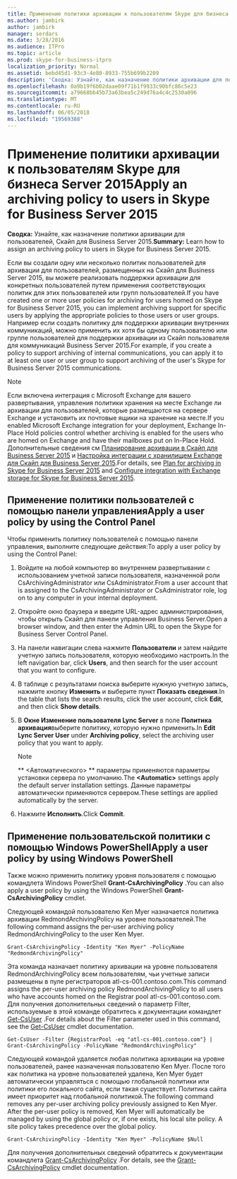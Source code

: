 ```yaml
---
title: Применение политики архивации к пользователям Skype для бизнеса Server 2015
ms.author: jambirk
author: jambirk
manager: serdars
ms.date: 3/28/2016
ms.audience: ITPro
ms.topic: article
ms.prod: skype-for-business-itpro
localization_priority: Normal
ms.assetid: bebd45d1-93c3-4e80-8933-755b699b2209
description: 'Сводка: Узнайте, как назначение политики архивации для пользователей, Скайп для Business Server 2015.'
ms.openlocfilehash: 0a9b19f6b02daae09f71b1f9933c90bfc86c5e23
ms.sourcegitcommit: a79668bb45b73a63bea5c249d76a4c4c2530a096
ms.translationtype: MT
ms.contentlocale: ru-RU
ms.lasthandoff: 06/05/2018
ms.locfileid: "19569388"
---
```

# <a name="apply-an-archiving-policy-to-users-in-skype-for-business-server-2015"></a><span data-ttu-id="741c9-103">Применение политики архивации к пользователям Skype для бизнеса Server 2015</span><span class="sxs-lookup"><span data-stu-id="741c9-103">Apply an archiving policy to users in Skype for Business Server 2015</span></span>

<span data-ttu-id="741c9-104">**Сводка:** Узнайте, как назначение политики архивации для пользователей, Скайп для Business Server 2015.</span><span class="sxs-lookup"><span data-stu-id="741c9-104">**Summary:** Learn how to assign an archiving policy to users in Skype for Business Server 2015.</span></span>
  
<span data-ttu-id="741c9-105">Если вы создали одну или несколько политик пользователей для архивации для пользователей, размещенных на Скайп для Business Server 2015, вы можете реализовать поддержки архивации для конкретных пользователей путем применения соответствующих политик для этих пользователей или групп пользователей.</span><span class="sxs-lookup"><span data-stu-id="741c9-105">If you have created one or more user policies for archiving for users homed on Skype for Business Server 2015, you can implement archiving support for specific users by applying the appropriate policies to those users or user groups.</span></span> <span data-ttu-id="741c9-106">Например если создать политику для поддержки архивации внутренних коммуникаций, можно применить их хотя бы одному пользователю или группе пользователей для поддержки архивации из Скайп пользователя для коммуникаций Business Server 2015.</span><span class="sxs-lookup"><span data-stu-id="741c9-106">For example, if you create a policy to support archiving of internal communications, you can apply it to at least one user or user group to support archiving of the user's Skype for Business Server 2015 communications.</span></span>
  
> [!NOTE]
> <span data-ttu-id="741c9-107">Если включена интеграция с Microsoft Exchange для вашего развертывания, управления политики хранения на месте Exchange ли архивации для пользователей, которые размещаются на сервере Exchange и установить их почтовые ящики на хранение на месте.</span><span class="sxs-lookup"><span data-stu-id="741c9-107">If you enabled Microsoft Exchange integration for your deployment, Exchange In-Place Hold policies control whether archiving is enabled for the users who are homed on Exchange and have their mailboxes put on In-Place Hold.</span></span> <span data-ttu-id="741c9-108">Дополнительные сведения см [Планирование архивации в Скайп для Business Server 2015](../../plan-your-deployment/archiving/archiving.md) и [Настройка интеграции с хранилищем Exchange для Скайп для Business Server 2015](../../deploy/deploy-archiving/configure-integration-with-exchange-storage.md).</span><span class="sxs-lookup"><span data-stu-id="741c9-108">For details, see [Plan for archiving in Skype for Business Server 2015](../../plan-your-deployment/archiving/archiving.md) and [Configure integration with Exchange storage for Skype for Business Server 2015](../../deploy/deploy-archiving/configure-integration-with-exchange-storage.md).</span></span> 
  
## <a name="apply-a-user-policy-by-using-the-control-panel"></a><span data-ttu-id="741c9-109">Применение политики пользователей с помощью панели управления</span><span class="sxs-lookup"><span data-stu-id="741c9-109">Apply a user policy by using the Control Panel</span></span>

<span data-ttu-id="741c9-110">Чтобы применить политику пользователей с помощью панели управления, выполните следующие действия:</span><span class="sxs-lookup"><span data-stu-id="741c9-110">To apply a user policy by using the Control Panel:</span></span>
  
1. <span data-ttu-id="741c9-111">Войдите на любой компьютер во внутреннем развертывании с использованием учетной записи пользователя, назначенной роли CsArchivingAdministrator или CsAdministrator.</span><span class="sxs-lookup"><span data-stu-id="741c9-111">From a user account that is assigned to the CsArchivingAdministrator or CsAdministrator role, log on to any computer in your internal deployment.</span></span> 
    
2. <span data-ttu-id="741c9-112">Откройте окно браузера и введите URL-адрес администрирования, чтобы открыть Скайп для панели управления Business Server.</span><span class="sxs-lookup"><span data-stu-id="741c9-112">Open a browser window, and then enter the Admin URL to open the Skype for Business Server Control Panel.</span></span> 
    
3. <span data-ttu-id="741c9-113">На панели навигации слева нажмите **Пользователи** и затем найдите учетную запись пользователя, которую необходимо настроить.</span><span class="sxs-lookup"><span data-stu-id="741c9-113">In the left navigation bar, click **Users**, and then search for the user account that you want to configure.</span></span> 
    
4. <span data-ttu-id="741c9-114">В таблице с результатами поиска выберите нужную учетную запись, нажмите кнопку **Изменить** и выберите пункт **Показать сведения**.</span><span class="sxs-lookup"><span data-stu-id="741c9-114">In the table that lists the search results, click the user account, click **Edit**, and then click **Show details**.</span></span>
    
5. <span data-ttu-id="741c9-115">В **Окне Изменение пользователя Lync Server** в поле **Политика архивация**выберите политику, которую нужно применить.</span><span class="sxs-lookup"><span data-stu-id="741c9-115">In **Edit Lync Server User** under **Archiving policy**, select the archiving user policy that you want to apply.</span></span>
    
    > [!NOTE]
    > <span data-ttu-id="741c9-116">** \<Автоматического\> ** параметры применяются параметры установки сервера по умолчанию.</span><span class="sxs-lookup"><span data-stu-id="741c9-116">The **\<Automatic\>** settings apply the default server installation settings.</span></span> <span data-ttu-id="741c9-117">Данные параметры автоматически применяются сервером.</span><span class="sxs-lookup"><span data-stu-id="741c9-117">These settings are applied automatically by the server.</span></span>
  
6. <span data-ttu-id="741c9-118">Нажмите **Исполнить**.</span><span class="sxs-lookup"><span data-stu-id="741c9-118">Click **Commit**.</span></span>
    
## <a name="apply-a-user-policy-by-using-windows-powershell"></a><span data-ttu-id="741c9-119">Применение пользовательской политики с помощью Windows PowerShell</span><span class="sxs-lookup"><span data-stu-id="741c9-119">Apply a user policy by using Windows PowerShell</span></span>

<span data-ttu-id="741c9-120">Также можно применить политику уровня пользователя с помощью командлета Windows PowerShell **Grant-CsArchivingPolicy** .</span><span class="sxs-lookup"><span data-stu-id="741c9-120">You can also apply a user policy by using the Windows PowerShell **Grant-CsArchivingPolicy** cmdlet.</span></span>
  
<span data-ttu-id="741c9-121">Следующей командой пользователю Ken Myer назначается политика архивации RedmondArchivingPolicy на уровне пользователей.</span><span class="sxs-lookup"><span data-stu-id="741c9-121">The following command assigns the per-user archiving policy RedmondArchivingPolicy to the user Ken Myer.</span></span>
  
```
Grant-CsArchivingPolicy -Identity "Ken Myer" -PolicyName "RedmondArchivingPolicy"
```

<span data-ttu-id="741c9-122">Эта команда назначает политику архивации на уровне пользователя RedmondArchivingPolicy всем пользователям, чьи учетные записи размещены в пуле регистраторов atl-cs-001.contoso.com.</span><span class="sxs-lookup"><span data-stu-id="741c9-122">This command assigns the per-user archiving policy RedmondArchivingPolicy to all users who have accounts homed on the Registrar pool atl-cs-001.contoso.com.</span></span> <span data-ttu-id="741c9-123">Для получения дополнительных сведений о параметр Filter, используемые в этой команде обратитесь к документации командлет [Get-CsUser](https://docs.microsoft.com/powershell/module/skype/get-csuser?view=skype-ps) .</span><span class="sxs-lookup"><span data-stu-id="741c9-123">For details about the Filter parameter used in this command, see the [Get-CsUser](https://docs.microsoft.com/powershell/module/skype/get-csuser?view=skype-ps) cmdlet documentation.</span></span>
  
```
Get-CsUser -Filter {RegistrarPool -eq "atl-cs-001.contoso.com"} | Grant-CsArchivingPolicy -PolicyName "RedmondArchivingPolicy"
```

<span data-ttu-id="741c9-p105">Следующей командой удаляется любая политика архивации на уровне пользователей, ранее назначенная пользователю Ken Myer. После того как политика на уровне пользователей удалена, Ken Myer будет автоматически управляться с помощью глобальной политики или политики его локального сайта, если такая существует. Политика сайта имеет приоритет над глобальной политикой.</span><span class="sxs-lookup"><span data-stu-id="741c9-p105">The following command removes any per-user archiving policy previously assigned to Ken Myer. After the per-user policy is removed, Ken Myer will automatically be managed by using the global policy or, if one exists, his local site policy. A site policy takes precedence over the global policy.</span></span>
  
```
Grant-CsArchivingPolicy -Identity "Ken Myer" -PolicyName $Null
```

<span data-ttu-id="741c9-127">Для получения дополнительных сведений обратитесь к документации командлета [Grant-CsArchivingPolicy](https://docs.microsoft.com/powershell/module/skype/grant-csarchivingpolicy?view=skype-ps) .</span><span class="sxs-lookup"><span data-stu-id="741c9-127">For details, see the [Grant-CsArchivingPolicy](https://docs.microsoft.com/powershell/module/skype/grant-csarchivingpolicy?view=skype-ps) cmdlet documentation.</span></span>
  

